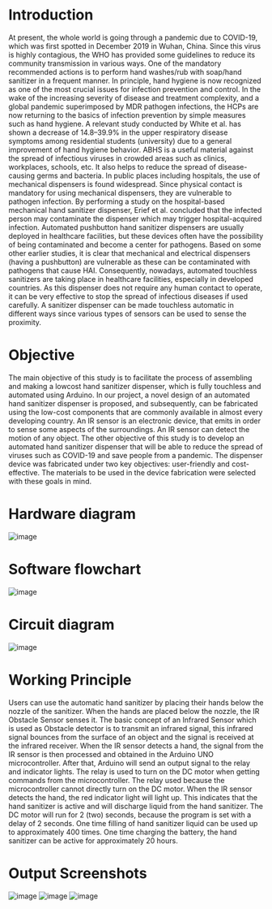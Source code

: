 # Introduction
At present, the whole world is going through a pandemic due to COVID-19, which was first spotted in December 2019 in Wuhan, China. Since this virus is highly contagious, the WHO has provided some guidelines to reduce its community transmission in various ways. One of the mandatory recommended actions is to perform hand washes/rub with soap/hand sanitizer in a frequent manner. In principle, hand hygiene is now recognized as one of the most crucial issues for infection prevention and control. In the wake of the increasing severity of disease and treatment complexity, and a global pandemic superimposed by MDR pathogen infections, the HCPs are now returning to the basics of infection prevention by simple measures such as hand hygiene. A relevant study conducted by White et al. has shown a decrease of 14.8–39.9% in the upper respiratory disease symptoms among residential students (university) due to a general improvement of hand hygiene behavior. 
ABHS is a useful material against the spread of infectious viruses in crowded areas such as clinics, workplaces, schools, etc. It also helps to reduce the spread of disease-causing germs and bacteria. In public places including hospitals, the use of mechanical dispensers is found widespread. Since physical contact is mandatory for using mechanical dispensers, they are vulnerable to pathogen infection. By performing a study on the hospital-based mechanical hand sanitizer dispenser, Erief et al. concluded that the infected person may contaminate the dispenser which may trigger hospital-acquired infection. Automated pushbutton hand sanitizer dispensers are usually deployed in healthcare facilities, but these devices often have the possibility of being contaminated and become a center for pathogens. Based on some other earlier studies, it is clear that mechanical and electrical dispensers (having a pushbutton) are vulnerable as these can be contaminated with pathogens that cause HAI. 
Consequently, nowadays, automated touchless sanitizers are taking place in healthcare facilities, especially in developed countries. As this dispenser does not require any human contact to operate, it can be very effective to stop the spread of infectious diseases if used carefully. A sanitizer dispenser can be made touchless automatic in different ways since various types of sensors can be used to sense the proximity.

# Objective
The main objective of this study is to facilitate the process of assembling and making a lowcost hand sanitizer dispenser, which is fully touchless and automated using Arduino. In our project, a novel design of an automated hand sanitizer dispenser is proposed, and subsequently, can be fabricated using the low-cost components that are commonly available in almost every developing country. An IR sensor is an electronic device, that emits in order to sense some aspects of the surroundings. An IR sensor can detect the motion of any object.
The other objective of this study is to develop an automated hand sanitizer dispenser that will be able to reduce the spread of viruses such as COVID-19 and save people from a pandemic. The dispenser device was fabricated under two key objectives: user-friendly and cost-effective. The materials to be used in the device fabrication were selected with these goals in mind.

# Hardware diagram 
![image](https://github.com/Shyam301910/Automatic-Hand-Sanitizer-using-Arduino/assets/95332840/dfa834d3-89f3-4182-8681-c3a94274c231)

# Software flowchart
![image](https://github.com/Shyam301910/Automatic-Hand-Sanitizer-using-Arduino/assets/95332840/ccb36531-69b9-486f-b9e8-6b8802d4bfc0)

# Circuit diagram
![image](https://github.com/Shyam301910/Automatic-Hand-Sanitizer-using-Arduino/assets/95332840/a27716c2-6c68-46c5-9846-9b1b1ea212b8)

# Working Principle
Users can use the automatic hand sanitizer by placing their hands below the nozzle of the sanitizer. When the hands are placed below the nozzle, the IR Obstacle Sensor senses it. The basic concept of an Infrared Sensor which is used as Obstacle detector is to transmit an infrared signal, this infrared signal bounces from the surface of an object and the signal is received at the infrared receiver. When the IR sensor detects a hand, the signal from the IR sensor is then processed and obtained in the Arduino UNO microcontroller. After that, Arduino will send an output signal to the relay and indicator lights. The relay is used to turn on the DC motor when getting commands from the microcontroller. The relay used because the microcontroller cannot directly turn on the DC motor. When the IR sensor detects the hand, the red indicator light will light up. This indicates that the hand sanitizer is active and will discharge liquid from the hand sanitizer. The DC motor will run for 2 (two) seconds, because the program is set with a delay of 2 seconds. One time filling of hand sanitizer liquid can be used up to approximately 400 times. One time charging the battery, the hand sanitizer can be active for approximately 20 hours.

# Output Screenshots
![image](https://github.com/Shyam301910/Automatic-Hand-Sanitizer-using-Arduino/assets/95332840/d63df221-dd76-417b-ae9c-d3f289745e5d)
![image](https://github.com/Shyam301910/Automatic-Hand-Sanitizer-using-Arduino/assets/95332840/889a7774-8b30-4ae6-bacb-aad76d5eaf8b)
![image](https://github.com/Shyam301910/Automatic-Hand-Sanitizer-using-Arduino/assets/95332840/809a6b0b-1798-4de1-8b57-42409f6483b0)

